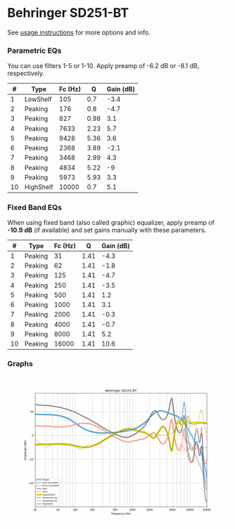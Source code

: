 # Behringer SD251-BT
See [usage instructions](https://github.com/jaakkopasanen/AutoEq#usage) for more options and info.

### Parametric EQs
You can use filters 1-5 or 1-10. Apply preamp of -6.2 dB or -8.1 dB, respectively.

|   # | Type      |   Fc (Hz) |    Q |   Gain (dB) |
|-----|-----------|-----------|------|-------------|
|   1 | LowShelf  |       105 | 0.7  |        -3.4 |
|   2 | Peaking   |       176 | 0.8  |        -4.7 |
|   3 | Peaking   |       827 | 0.98 |         3.1 |
|   4 | Peaking   |      7633 | 2.23 |         5.7 |
|   5 | Peaking   |      9428 | 5.36 |         3.6 |
|   6 | Peaking   |      2368 | 3.89 |        -2.1 |
|   7 | Peaking   |      3468 | 2.99 |         4.3 |
|   8 | Peaking   |      4834 | 5.22 |        -9   |
|   9 | Peaking   |      5973 | 5.93 |         3.3 |
|  10 | HighShelf |     10000 | 0.7  |         5.1 |

### Fixed Band EQs
When using fixed band (also called graphic) equalizer, apply preamp of **-10.9 dB** (if available) and set gains manually with these parameters.

|   # | Type    |   Fc (Hz) |    Q |   Gain (dB) |
|-----|---------|-----------|------|-------------|
|   1 | Peaking |        31 | 1.41 |        -4.3 |
|   2 | Peaking |        62 | 1.41 |        -1.8 |
|   3 | Peaking |       125 | 1.41 |        -4.7 |
|   4 | Peaking |       250 | 1.41 |        -3.5 |
|   5 | Peaking |       500 | 1.41 |         1.2 |
|   6 | Peaking |      1000 | 1.41 |         3.1 |
|   7 | Peaking |      2000 | 1.41 |        -0.3 |
|   8 | Peaking |      4000 | 1.41 |        -0.7 |
|   9 | Peaking |      8000 | 1.41 |         5.2 |
|  10 | Peaking |     16000 | 1.41 |        10.6 |

### Graphs
![](./Behringer%20SD251-BT.png)
